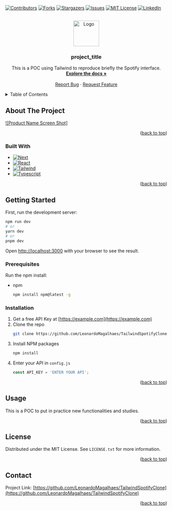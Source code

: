 <!-- Improved compatibility of back to top link: See: https://github.com/othneildrew/Best-README-Template/pull/73 -->
<a name="readme-top"></a>
<!--
*** Thanks for checking out the Best-README-Template. If you have a suggestion
*** that would make this better, please fork the repo and create a pull request
*** or simply open an issue with the tag "enhancement".
*** Don't forget to give the project a star!
*** Thanks again! Now go create something AMAZING! :D
-->



<!-- PROJECT SHIELDS -->
<!--
*** I'm using markdown "reference style" links for readability.
*** Reference links are enclosed in brackets [ ] instead of parentheses ( ).
*** See the bottom of this document for the declaration of the reference variables
*** for contributors-url, forks-url, etc. This is an optional, concise syntax you may use.
*** https://www.markdownguide.org/basic-syntax/#reference-style-links
-->
[![Contributors][contributors-shield]][contributors-url]
[![Forks][forks-shield]][forks-url]
[![Stargazers][stars-shield]][stars-url]
[![Issues][issues-shield]][issues-url]
[![MIT License][license-shield]][license-url]
[![LinkedIn][linkedin-shield]][linkedin-url]



<!-- PROJECT LOGO -->
<br />
<div align="center">
  <a href="https://github.com/LeonardoMagalhaes/TailwindSpotifyClone">
    <img src="images/logo.png" alt="Logo" width="80" height="80">
  </a>

<h3 align="center">project_title</h3>

  <p align="center">
    This is a POC using Tailwind to reproduce briefly the Spotify interface.
    <br />
    <a href="https://github.com/LeonardoMagalhaes/TailwindSpotifyClone"><strong>Explore the docs »</strong></a>
    <br />
    <br />
    <a href="https://github.com/LeonardoMagalhaes/TailwindSpotifyClone/issues">Report Bug</a>
    ·
    <a href="https://github.com/LeonardoMagalhaes/TailwindSpotifyClone/issues">Request Feature</a>
  </p>
</div>



<!-- TABLE OF CONTENTS -->
<details>
  <summary>Table of Contents</summary>
  <ol>
    <li>
      <a href="#about-the-project">About The Project</a>
      <ul>
        <li><a href="#built-with">Built With</a></li>
      </ul>
    </li>
    <li>
      <a href="#getting-started">Getting Started</a>
      <ul>
        <li><a href="#prerequisites">Pre-requisites</a></li>
        <li><a href="#installation">Installation</a></li>
      </ul>
    </li>
    <li><a href="#usage">Usage</a></li>
    <li><a href="#license">License</a></li>
    <li><a href="#contact">Contact</a></li>
  </ol>
</details>



<!-- ABOUT THE PROJECT -->
## About The Project

[![Product Name Screen Shot]][product-screenshot]

<p align="right">(<a href="#readme-top">back to top</a>)</p>



### Built With

* [![Next][Next.js]][Next-url]
* [![React][React.js]][React-url]
* [![Tailwind][TailwindCSS]][Tailwind-url]
* [![Typescript][TypescriptJS]][Typescript-url]

<p align="right">(<a href="#readme-top">back to top</a>)</p>



<!-- GETTING STARTED -->
## Getting Started

First, run the development server:

```bash
npm run dev
# or
yarn dev
# or
pnpm dev
```

Open [http://localhost:3000](http://localhost:3000) with your browser to see the result.



### Prerequisites

Run the npm install:
* npm
  ```sh
  npm install npm@latest -g
  ```



### Installation

1. Get a free API Key at [https://example.com](https://example.com)
2. Clone the repo
   ```sh
   git clone https://github.com/LeonardoMagalhaes/TailwindSpotifyClone.git
   ```
3. Install NPM packages
   ```sh
   npm install
   ```
4. Enter your API in `config.js`
   ```js
   const API_KEY = 'ENTER YOUR API';
   ```

<p align="right">(<a href="#readme-top">back to top</a>)</p>



<!-- USAGE EXAMPLES -->
## Usage

This is a POC to put in practice new functionalities and studies.

<p align="right">(<a href="#readme-top">back to top</a>)</p>



<!-- LICENSE -->
## License

Distributed under the MIT License. See `LICENSE.txt` for more information.

<p align="right">(<a href="#readme-top">back to top</a>)</p>



<!-- CONTACT -->
## Contact

Project Link: [https://github.com/LeonardoMagalhaes/TailwindSpotifyClone](https://github.com/LeonardoMagalhaes/TailwindSpotifyClone)

<p align="right">(<a href="#readme-top">back to top</a>)</p>



<!-- MARKDOWN LINKS & IMAGES -->
<!-- https://www.markdownguide.org/basic-syntax/#reference-style-links -->
[contributors-shield]: https://img.shields.io/github/contributors/LeonardoMagalhaes/TailwindSpotifyClone.svg?style=for-the-badge
[contributors-url]: https://github.com/LeonardoMagalhaes/TailwindSpotifyClone/graphs/contributors
[forks-shield]: https://img.shields.io/github/forks/LeonardoMagalhaes/TailwindSpotifyClone.svg?style=for-the-badge
[forks-url]: https://github.com/LeonardoMagalhaes/TailwindSpotifyClone/network/members
[stars-shield]: https://img.shields.io/github/stars/LeonardoMagalhaes/TailwindSpotifyClone.svg?style=for-the-badge
[stars-url]: https://github.com/LeonardoMagalhaes/TailwindSpotifyClone/stargazers
[issues-shield]: https://img.shields.io/github/issues/LeonardoMagalhaes/TailwindSpotifyClone.svg?style=for-the-badge
[issues-url]: https://github.com/LeonardoMagalhaes/TailwindSpotifyClone/issues
[license-shield]: https://img.shields.io/github/license/LeonardoMagalhaes/TailwindSpotifyClone.svg?style=for-the-badge
[license-url]: https://github.com/LeonardoMagalhaes/TailwindSpotifyClone/blob/master/LICENSE.txt
[linkedin-shield]: https://img.shields.io/badge/-LinkedIn-black.svg?style=for-the-badge&logo=linkedin&colorB=555
[linkedin-url]: https://linkedin.com/in/linkedin_username
[product-screenshot]: public/screenshot.png
[Next.js]: https://img.shields.io/badge/next.js-000000?style=for-the-badge&logo=nextdotjs&logoColor=white
[Next-url]: https://nextjs.org/
[React.js]: https://img.shields.io/badge/React-20232A?style=for-the-badge&logo=react&logoColor=61DAFB
[React-url]: https://reactjs.org/
[TailwindCSS]: https://img.shields.io/badge/tailwindcss-06B6D4?style=for-the-badge&logo=tailwindcss&logoColor=white
[Tailwind-url]: https://tailwindcss.com
[TypescriptJS]: https://img.shields.io/badge/typescript-3178C6?style=for-the-badge&logo=typescript&logoColor=white
[Typescript-url]: https://www.typescriptlang.org